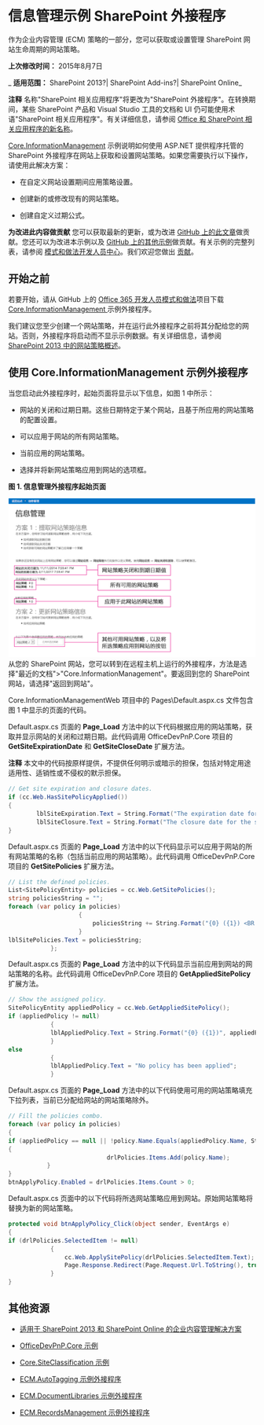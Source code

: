 ﻿
# 信息管理示例 SharePoint 外接程序
作为企业内容管理 (ECM) 策略的一部分，您可以获取或设置管理 SharePoint 网站生命周期的网站策略。

 **上次修改时间：** 2015年8月7日

 _ **适用范围：** SharePoint 2013?| SharePoint Add-ins?| SharePoint Online_

 **注释**  名称"SharePoint 相关应用程序"将更改为"SharePoint 外接程序"。在转换期间，某些 SharePoint 产品和 Visual Studio 工具的文档和 UI 仍可能使用术语"SharePoint 相关应用程序"。有关详细信息，请参阅 [Office 和 SharePoint 相关应用程序的新名称](05b07b04-6c8b-4b7e-bd86-e32c589dfead.md#bk_newname)。

[Core.InformationManagement](https://github.com/OfficeDev/PnP/tree/dev/Scenarios/Core.InformationManagement) 示例说明如何使用 ASP.NET 提供程序托管的 SharePoint 外接程序在网站上获取和设置网站策略。如果您需要执行以下操作，请使用此解决方案：

- 在自定义网站设置期间应用策略设置。 
    
- 创建新的或修改现有的网站策略。
    
- 创建自定义过期公式。 
    
 **为改进此内容做贡献**
您可以获取最新的更新，或为改进 [GitHub 上的此文章](https://github.com/OfficeDev/PnP-Guidance/blob/master/articles/Information-management-sample-app-for-SharePoint.md)做贡献。您还可以为改进本示例以及 [GitHub 上的其他示例](https://github.com/OfficeDev/PnP)做贡献。有关示例的完整列表，请参阅 [模式和做法开发人员中心](http://dev.office.com/patterns-and-practices)。我们欢迎您做出 [贡献](https://github.com/OfficeDev/PnP/wiki/contributing-to-Office-365-developer-patterns-and-practices)。 

## 开始之前

若要开始，请从 GitHub 上的 [Office 365 开发人员模式和做法](https://github.com/OfficeDev/PnP/tree/dev)项目下载 [Core.InformationManagement ](https://github.com/OfficeDev/PnP/tree/dev/Scenarios/Core.InformationManagement) 示例外接程序。

我们建议您至少创建一个网站策略，并在运行此外接程序之前将其分配给您的网站。否则，外接程序将启动而不显示示例数据。有关详细信息，请参阅 [SharePoint 2013 中的网站策略概述](http://technet.microsoft.com/zh-cn/library/jj219569%28v=office.15%29.aspx)。


## 使用 Core.InformationManagement 示例外接程序

当您启动此外接程序时，起始页面将显示以下信息，如图 1 中所示：


- 网站的关闭和过期日期。这些日期特定于某个网站，且基于所应用的网站策略的配置设置。
    
- 可以应用于网站的所有网站策略。
    
- 当前应用的网站策略。
    
- 选择并将新网站策略应用到网站的选项框。
    

**图 1. 信息管理外接程序起始页面**

![应用程序启动页面的屏幕截图，具有突出显示的网站策略关闭和过期值、可用和应用的网站策略及其他要应用的策略。](media/8c5f39f7-700d-4300-bcc4-9ed9edf0e155.png)从您的 SharePoint 网站，您可以转到在远程主机上运行的外接程序，方法是选择"最近的文档">"Core.InformationManagement"。要返回到您的 SharePoint 网站，请选择"返回到网站"。

Core.InformationManagementWeb 项目中的 Pages\Default.aspx.cs 文件包含图 1 中显示的页面的代码。 

Default.aspx.cs 页面的  **Page_Load** 方法中的以下代码根据应用的网站策略，获取并显示网站的关闭和过期日期。此代码调用 OfficeDevPnP.Core 项目的 **GetSiteExpirationDate** 和 **GetSiteCloseDate** 扩展方法。


    
 **注释**  本文中的代码按原样提供，不提供任何明示或暗示的担保，包括对特定用途适用性、适销性或不侵权的默示担保。




```C#
// Get site expiration and closure dates.
if (cc.Web.HasSitePolicyApplied())
{
        lblSiteExpiration.Text = String.Format("The expiration date for the site is {0}", cc.Web.GetSiteExpirationDate());
        lblSiteClosure.Text = String.Format("The closure date for the site is {0}", cc.Web.GetSiteCloseDate());
}

```

Default.aspx.cs 页面的  **Page_Load** 方法中的以下代码显示可以应用于网站的所有网站策略的名称（包括当前应用的网站策略）。此代码调用 OfficeDevPnP.Core 项目的 **GetSitePolicies** 扩展方法。




```C#
// List the defined policies.
List<SitePolicyEntity> policies = cc.Web.GetSitePolicies();
string policiesString = "";
foreach (var policy in policies)
                    {
                        policiesString += String.Format("{0} ({1}) <BR />", policy.Name, policy.Description);
                    }
lblSitePolicies.Text = policiesString;
            };

```

Default.aspx.cs 页面的  **Page_Load** 方法中的以下代码显示当前应用到网站的网站策略的名称。此代码调用 OfficeDevPnP.Core 项目的 **GetAppliedSitePolicy** 扩展方法。




```C#
// Show the assigned policy.
SitePolicyEntity appliedPolicy = cc.Web.GetAppliedSitePolicy();
if (appliedPolicy != null)
            {
            lblAppliedPolicy.Text = String.Format("{0} ({1})", appliedPolicy.Name, appliedPolicy.Description);
            }
else
            {
            lblAppliedPolicy.Text = "No policy has been applied";
            }

```

Default.aspx.cs 页面的  **Page_Load** 方法中的以下代码使用可用的网站策略填充下拉列表，当前已分配给网站的网站策略除外。




```C#
// Fill the policies combo.
foreach (var policy in policies)
{
if (appliedPolicy == null || !policy.Name.Equals(appliedPolicy.Name, StringComparison.InvariantCultureIgnoreCase))
{
                            drlPolicies.Items.Add(policy.Name);
           }
}
btnApplyPolicy.Enabled = drlPolicies.Items.Count > 0;


```

Default.aspx.cs 页面中的以下代码将所选网站策略应用到网站。原始网站策略将替换为新的网站策略。 




```C#
protected void btnApplyPolicy_Click(object sender, EventArgs e)
{
if (drlPolicies.SelectedItem != null)
            {
                cc.Web.ApplySitePolicy(drlPolicies.SelectedItem.Text);
                Page.Response.Redirect(Page.Request.Url.ToString(), true);
            }
}

```


## 其他资源



- [适用于 SharePoint 2013 和 SharePoint Online 的企业内容管理解决方案](Enterprise-Content-Management-solutions-for-SharePoint-2013-and-SharePoint-Online.md)
    
- [OfficeDevPnP.Core 示例](https://github.com/OfficeDev/PnP/tree/master/OfficeDevPnP.Core)
    
- [Core.SiteClassification 示例](https://github.com/OfficeDev/PnP/tree/master/Scenarios/Core.SiteClassification)
    
- [ECM.AutoTagging 示例外接程序](https://github.com/OfficeDev/PnP/tree/dev/Scenarios/ECM.AutoTagging)
    
- [ECM.DocumentLibraries 示例外接程序](https://github.com/OfficeDev/PnP/tree/dev/Scenarios/ECM.DocumentLibraries)
    
- [ECM.RecordsManagement 示例外接程序](https://github.com/OfficeDev/PnP/tree/dev/Scenarios/ECM.RecordsManagement)
    
